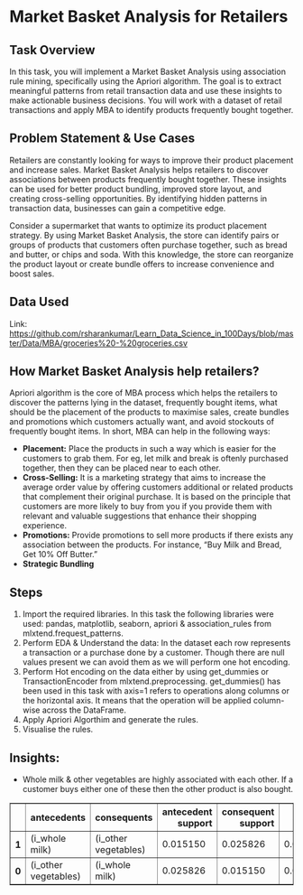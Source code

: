 # Market Basket Analysis for Retailers

## Task Overview
In this task, you will implement a Market Basket Analysis using association rule mining, specifically using the Apriori algorithm. The goal is to extract meaningful patterns from retail transaction data and use these insights to make actionable business decisions. You will work with a dataset of retail transactions and apply MBA to identify products frequently bought together.

## Problem Statement & Use Cases
Retailers are constantly looking for ways to improve their product placement and increase sales. Market Basket Analysis helps retailers to discover associations between products frequently bought together. These insights can be used for better product bundling, improved store layout, and creating cross-selling opportunities. By identifying hidden patterns in transaction data, businesses can gain a competitive edge.

Consider a supermarket that wants to optimize its product placement strategy. By using Market Basket Analysis, the store can identify pairs or groups of products that customers often purchase together, such as bread and butter, or chips and soda. With this knowledge, the store can reorganize the product layout or create bundle offers to increase convenience and boost sales.

## Data Used
Link: https://github.com/rsharankumar/Learn_Data_Science_in_100Days/blob/master/Data/MBA/groceries%20-%20groceries.csv

## How Market Basket Analysis help retailers?
Apriori algorithm is the core of MBA process which helps the retailers to discover the patterns lying in the dataset, frequently bought items, what should be the placement of the products to maximise sales, create bundles and promotions which customers actually want, and avoid stockouts of frequently bought items. In short, MBA can help in the following ways:
- **Placement:** Place the products in such a way which is easier for the customers to grab them. For eg, let milk and break is oftenly purchased together, then they can be placed near to each other.
- **Cross-Selling:** It is a marketing strategy that aims to increase the average order value by offering customers additional or related products that complement their original purchase. It is based on the principle that customers are more likely to buy from you if you provide them with relevant and valuable suggestions that enhance their shopping experience.
- **Promotions:** Provide promotions to sell more products if there exists any association between the products. For instance, “Buy Milk and Bread, Get 10% Off Butter.”
- **Strategic Bundling** 

## Steps
1. Import the required libraries. In this task the following libraries were used: pandas, matplotlib, seaborn, apriori & association_rules from mlxtend.frequest_patterns.
2. Perform EDA & Understand the data: In the dataset each row represents a transaction or a purchase done by a customer. Though there are null values present we can avoid them as we will perform one hot encoding.
3. Perform Hot encoding on the data either by using get_dummies or TransactionEncoder from mlxtend.preprocessing. get_dummies() has been used in this task with axis=1 refers to operations along columns or the horizontal axis. It means that the operation will be applied column-wise across the DataFrame. 
4. Apply Apriori Algorthim and generate the rules.
5. Visualise the rules.

## Insights:
- Whole milk & other vegetables are highly associated with each other. If a customer buys either one of these then the other product is also bought.
<div>
<style scoped>
    .dataframe tbody tr th:only-of-type {
        vertical-align: middle;
    }

    .dataframe tbody tr th {
        vertical-align: top;
    }

    .dataframe thead th {
        text-align: right;
    }
</style>
<table border="1" class="dataframe">
  <thead>
    <tr style="text-align: right;">
      <th></th>
      <th>antecedents</th>
      <th>consequents</th>
      <th>antecedent support</th>
      <th>consequent support</th>
      <th>support</th>
      <th>confidence</th>
      <th>lift</th>
      <th>representativity</th>
      <th>leverage</th>
      <th>conviction</th>
      <th>zhangs_metric</th>
      <th>jaccard</th>
      <th>certainty</th>
      <th>kulczynski</th>
    </tr>
  </thead>
  <tbody>
    <tr>
      <th>1</th>
      <td>(i_whole milk)</td>
      <td>(i_other vegetables)</td>
      <td>0.015150</td>
      <td>0.025826</td>
      <td>0.017285</td>
      <td>1.140940</td>
      <td>44.17772</td>
      <td>1.0</td>
      <td>0.016894</td>
      <td>inf</td>
      <td>0.992399</td>
      <td>0.729614</td>
      <td>1.144676</td>
      <td>0.905115</td>
    </tr>
    <tr>
      <th>0</th>
      <td>(i_other vegetables)</td>
      <td>(i_whole milk)</td>
      <td>0.025826</td>
      <td>0.015150</td>
      <td>0.017285</td>
      <td>0.669291</td>
      <td>44.17772</td>
      <td>1.0</td>
      <td>0.016894</td>
      <td>2.977999</td>
      <td>1.003275</td>
      <td>0.729614</td>
      <td>0.664204</td>
      <td>0.905115</td>
    </tr>
  </tbody>
</table>
</div>



